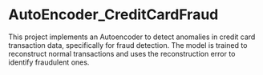 # AutoEncoder_CreditCardFraud
This project implements an Autoencoder to detect anomalies in credit card transaction data, specifically for fraud detection. The model is trained to reconstruct normal transactions and uses the reconstruction error to identify fraudulent ones.
